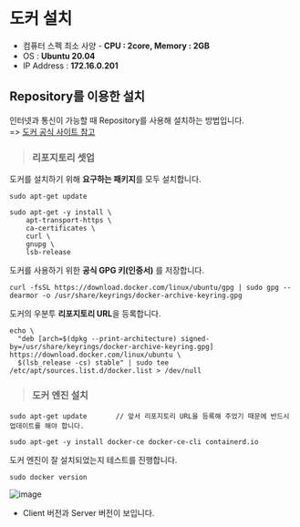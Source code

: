 # 도커 설치

- 컴퓨터 스펙 최소 사양 - **CPU : 2core, Memory : 2GB**   
- OS : **Ubuntu 20.04**   
- IP Address : **172.16.0.201**   

## Repository를 이용한 설치

인터넷과 통신이 가능할 때 Repository를 사용해 설치하는 방법입니다.   
=> [도커 공식 사이트 참고](https://docs.docker.com/engine/install/ubuntu/#:~:text=to%20install%20Docker.-,Install%20using%20the%20repository,-%F0%9F%94%97)

> <h3>리포지토리 셋업</h3>

도커를 설치하기 위해 **요구하는 패키지**를 모두 설치합니다.   
```
sudo apt-get update
```

```
sudo apt-get -y install \
    apt-transport-https \
    ca-certificates \
    curl \
    gnupg \
    lsb-release
```

도커를 사용하기 위한 **공식 GPG 키(인증서)** 를 저장합니다.   
```
curl -fsSL https://download.docker.com/linux/ubuntu/gpg | sudo gpg --dearmor -o /usr/share/keyrings/docker-archive-keyring.gpg
```

도커의 우분투 **리포지토리 URL**을 등록합니다.   
```
echo \
  "deb [arch=$(dpkg --print-architecture) signed-by=/usr/share/keyrings/docker-archive-keyring.gpg] https://download.docker.com/linux/ubuntu \
  $(lsb_release -cs) stable" | sudo tee /etc/apt/sources.list.d/docker.list > /dev/null
```

> <h3>도커 엔진 설치</h3>

```
sudo apt-get update       // 앞서 리포지토리 URL을 등록해 주었기 때문에 반드시 업데이트를 해야 합니다.
```

```
sudo apt-get -y install docker-ce docker-ce-cli containerd.io
```

도커 엔진이 잘 설치되었는지 테스트를 진행합니다.   
```
sudo docker version
```   
![image](https://user-images.githubusercontent.com/43658658/152484929-ec5f8c21-2142-4119-9688-052be82768f0.png)   
* Client 버전과 Server 버전이 보입니다.






